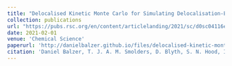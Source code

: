 ```yaml
---
title: "Delocalised Kinetic Monte Carlo for Simulating Delocalisation-Enhanced Charge and Exciton Transport in Disordered Materials"
collection: publications
url: "https://pubs.rsc.org/en/content/articlelanding/2021/sc/d0sc04116e"
date: 2021-02-01
venue: 'Chemical Science'
paperurl: 'http://danielbalzer.github.io/files/delocalised-kinetic-monte-carlo-for-simulating-delocalisation-enhanced-charge-and-exciton-transport-in-disordered-materials.pdf'
citation: 'Daniel Balzer, T. J. A. M. Smolders, D. Blyth, S. N. Hood, Ivan Kassal. (2021). &quot;Delocalised Kinetic Monte Carlo for Simulating Delocalisation-Enhanced Charge and Exciton Transport in Disordered Materials.&quot; <i>Chemical Science</i>.'
---
```

